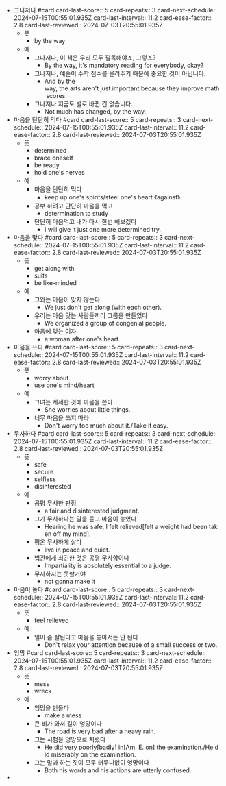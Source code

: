 - 그나저나 #card
  card-last-score:: 5
  card-repeats:: 3
  card-next-schedule:: 2024-07-15T00:55:01.935Z
  card-last-interval:: 11.2
  card-ease-factor:: 2.8
  card-last-reviewed:: 2024-07-03T20:55:01.935Z
	- 뜻
		- by the way
	- 예
		- 그나저나, 이 책은 우리 모두 필독해야죠, 그렇죠?
			- By the way, it's mandatory reading for everybody, okay?
		- 그나저나, 예술이 수학 점수를 올려주기 때문에 중요한 것이 아닙니다.
			- And by the way, the arts aren't just important because they improve math scores.
		- 그나저나 지금도 별로 바뀐 건 없습니다.
			- Not much has changed, by the way.
- 마음을 단단히 먹다 #card
  card-last-score:: 5
  card-repeats:: 3
  card-next-schedule:: 2024-07-15T00:55:01.935Z
  card-last-interval:: 11.2
  card-ease-factor:: 2.8
  card-last-reviewed:: 2024-07-03T20:55:01.935Z
	- 뜻
		- determined
		- brace oneself
		- be ready
		- hold one's nerves
	- 예
		- 마음을 단단히 먹다
			- keep up one's spirits/steel one's heart 《against》.
		- 공부 하려고 단단히 마음을 먹고
			- determination to study
		- 단단히 마음먹고 내가 다시 한번 해보겠다
			- I will give it just one more determined try.
- 마음을 맞다 #card
  card-last-score:: 5
  card-repeats:: 3
  card-next-schedule:: 2024-07-15T00:55:01.935Z
  card-last-interval:: 11.2
  card-ease-factor:: 2.8
  card-last-reviewed:: 2024-07-03T20:55:01.935Z
	- 뜻
		- get along with
		- suits
		- be like-minded
	- 예
		- 그와는 마음이 맞지 않는다
			- We just don't get along (with each other).
		- 우리는 마음 맞는 사람들끼리 그룹을 만들었다
			- We organized a group of congenial people.
		- 마음에 맞는 여자
			- a woman after one's heart.
- 마음을 쓰다 #card
  card-last-score:: 5
  card-repeats:: 3
  card-next-schedule:: 2024-07-15T00:55:01.935Z
  card-last-interval:: 11.2
  card-ease-factor:: 2.8
  card-last-reviewed:: 2024-07-03T20:55:01.935Z
	- 뜻
		- worry about
		- use one's mind/heart
	- 예
		- 그녀는 세세한 것에 마음을 쓴다
			- She worries about little things.
		- 너무 마음을 쓰지 마라
			- Don't worry too much about it./Take it easy.
- 무사하다 #card
  card-last-score:: 5
  card-repeats:: 3
  card-next-schedule:: 2024-07-15T00:55:01.935Z
  card-last-interval:: 11.2
  card-ease-factor:: 2.8
  card-last-reviewed:: 2024-07-03T20:55:01.935Z
	- 뜻
		- safe
		- secure
		- selfless
		- disinterested
	- 예
		- 공평 무사한 판정
			- a fair and disinterested judgment.
		- 그가 무사하다는 말을 듣고 마음이 놓였다
			- Hearing he was safe, I felt relieved[felt a weight had been taken off my mind].
		- 평온 무사하게 살다
			- live in peace and quiet.
		- 법관에게 최긴한 것은 공평 무사함이다
			- Impartiality is absolutely essential to a judge.
		- 무사하지는 못할거야
			- not gonna make it
- 마음이 놓다 #card
  card-last-score:: 5
  card-repeats:: 3
  card-next-schedule:: 2024-07-15T00:55:01.935Z
  card-last-interval:: 11.2
  card-ease-factor:: 2.8
  card-last-reviewed:: 2024-07-03T20:55:01.935Z
	- 뜻
		- feel relieved
	- 예
		- 일이 좀 잘된다고 마음을 놓아서는 안 된다
			- Don't relax your attention because of a small success or two.
- 엉망 #card
  card-last-score:: 5
  card-repeats:: 3
  card-next-schedule:: 2024-07-15T00:55:01.935Z
  card-last-interval:: 11.2
  card-ease-factor:: 2.8
  card-last-reviewed:: 2024-07-03T20:55:01.935Z
	- 뜻
		- mess
		- wreck
	- 예
		- 엉망을 만들다
			- make a mess
		- 큰 비가 와서 길이 엉망이다
			- The road is very bad after a heavy rain.
		- 그는 시험을 엉망으로 치렀다
			- He did very poorly[badly] in[Am. E. on] the examination./He did miserably on the examination.
		- 그는 말과 하는 짓이 모두 터무니없이 엉망이다
			- Both his words and his actions are utterly confused.
-